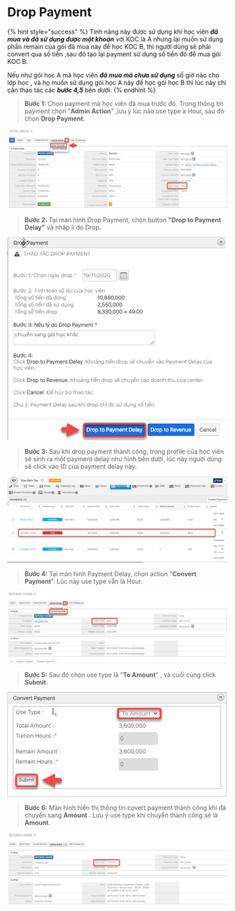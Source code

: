 # Drop Payment

{% hint style="success" %}
Tính năng này được sử dụng khi học viên _**đã mua và đã sử dụng được một khoản**_ với KOC là A nhưng lại muốn sử dụng phần remain của gói đã mua này để học KOC B, thì người dùng sẽ phải convert qua số tiền ,sau đó tạo lại payment sử dụng số tiền đó để mua gói KOC B.

Nếu như gói học A mà học viên _**đã mua mà chưa sử dụng**_ số giờ nào cho lớp học , và họ muốn sử dụng gói học A này để học gói học B thì lúc này chỉ cần thao tác các _**bước 4,5**_ bên dưới.
{% endhint %}

> **Bước 1:** Chọn payment mà học viên đã mua trước đó. Trong thông tin payment chọn "**Admin Action**" ,lưu ý lúc nào use type à Hour, sau đó chọn **Drop Payment**.

![](../../.gitbook/assets/drop4.jpg)

> **Bước 2:** Tại màn hình Drop Payment, chọn button **"Drop to Payment Delay"** và nhập lí do Drop.

![](<../../.gitbook/assets/drop2 (1).jpg>)

> **Bước 3:** Sau khi drop payment thành công, trong profile của học viên sẽ sinh ra một payment delay như hình bên dưới, lúc này người dùng sẽ click vào ID của payment delay này.

![](<../../.gitbook/assets/delay2 (1).jpg>)

> **Bước 4:** Tại màn hình Payment Delay, chọn action "**Convert Payment**". Lúc này use type vẫn là Hour.

![](<../../.gitbook/assets/delay3 (1).jpg>)

> **Bước 5:** Sau đó chọn use type là "**To Amount**" , và cuối cùng click **Submit**.

![](<../../.gitbook/assets/delay4 (1).jpg>)

> **Bước 6:** Màn hình hiển thị thông tin covert payment thành công khi đã chuyển sang **Amount** . Lưu ý use type khi chuyển thành công sẽ là **Amount**.

![](<../../.gitbook/assets/delay5 (1).jpg>)

